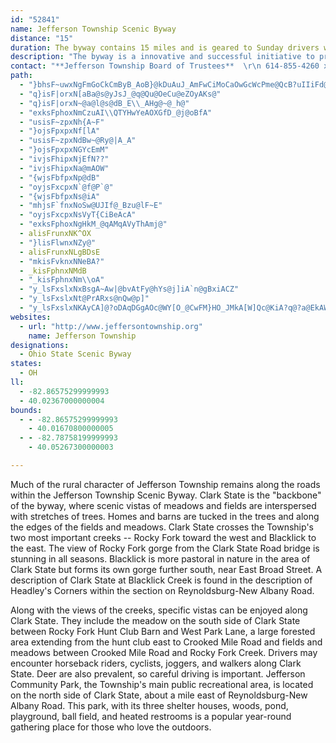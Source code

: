 ```yaml
---
id: "52841"
name: Jefferson Township Scenic Byway
distance: "15"
duration: The byway contains 15 miles and is geared to Sunday drivers wanting to get away from the Columbus metro urban area. Allow 2 hours to enjoy all sites.
description: "The byway is a innovative and successful initiative to preserve and conserve the township's existing rural atmosphere, historic character, and natural resources in the face of urban development."
contact: "**Jefferson Township Board of Trustees**  \r\n 614-855-4260 x101  \r\n [Send E-mail](mailto:ewalker@jeffersontownship.org )  \r\n\r\n"
path:
  - "}bhsF~uwxNgFmGoCkCmByB_AoB}@kDuAuJ_AmFwCiMoCaOwGcWcPme@QcB?uIIiFd@kF"
  - "q}isF|orxN[aBa@s@yJsJ_@q@Qu@OeCu@eZOyAKs@"
  - "q}isF|orxN~@a@l@s@dB_E\\_AHg@~@_h@"
  - "exksFphoxNmCzuAI\\QTYHwYeAOXGfD_@j@oBfA"
  - "usisF~zpxNh{A~F"
  - "}ojsFpxpxNf[lA"
  - "usisF~zpxNdBw~@Ry@|A_A"
  - "}ojsFpxpxNGYcEmM"
  - "ivjsFhipxNjEfN??"
  - "ivjsFhipxNa@mAOW"
  - "{wjsFbfpxNp@dB"
  - "oyjsFxcpxN`@f@P`@"
  - "{wjsFbfpxNs@iA"
  - "mhjsF`fnxNoSw@UJIf@_Bzu@lF~E"
  - "oyjsFxcpxNsVyT{CiBeAcA"
  - "exksFphoxNgHkM_@qAMqAVyThAmj@"
  - alisFrunxNK^OX
  - "}lisFlwnxNZy@"
  - alisFrunxNLgBDsE
  - "mkisFvknxNNeBA?"
  - _kisFphnxNMdB
  - "_kisFphnxNm\\oA"
  - "y_lsFxslxNxBsgA~Aw|@bvAtFy@hYs@j]iA`n@gBxiACZ"
  - "y_lsFxslxNt@PrARxs@nQw@p]"
  - "y_lsFxslxNKAyCA]@?oDAqDGgAOc@WY[O_@CwFM}HO_JMkA[W]Qc@KiA?q@?a@EkAWs@[a@w@c@yAw@s@_@e@UuBeAe@S"
websites:
  - url: "http://www.jeffersontownship.org"
    name: Jefferson Township
designations:
  - Ohio State Scenic Byway
states:
  - OH
ll:
  - -82.86575299999993
  - 40.02367000000004
bounds:
  - - -82.86575299999993
    - 40.01670800000005
  - - -82.78758199999993
    - 40.05267300000003

---
```


Much of the rural character of Jefferson Township remains along the roads within the Jefferson Township Scenic Byway. Clark State is the "backbone" of the byway, where scenic vistas of meadows and fields are interspersed with stretches of trees. Homes and barns are tucked in the trees and along the edges of the fields and meadows.  Clark State crosses the Township's two most important creeks -- Rocky Fork toward the west and Blacklick to the east. The view of Rocky Fork gorge from the Clark State Road bridge is stunning in all seasons. Blacklick is more pastoral in nature in the area of Clark State but forms its own gorge further south, near East Broad Street. A description of Clark State at Blacklick Creek is found in the description of Headley's Corners within the section on Reynoldsburg-New Albany Road.

Along with the views of the creeks, specific vistas can be enjoyed along Clark State. They include the meadow on the south side of Clark State between Rocky Fork Hunt Club Barn and West Park Lane, a large forested area extending from the hunt club east to Crooked Mile Road and fields and meadows between Crooked Mile Road and Rocky Fork Creek. Drivers may encounter horseback riders, cyclists, joggers, and walkers along Clark State. Deer are also prevalent, so careful driving is important. Jefferson Community Park, the Township's main public recreational area, is located on the north side of Clark State, about a mile east of Reynoldsburg-New Albany Road. This park, with its three shelter houses, woods, pond, playground, ball field, and heated restrooms is a popular year-round gathering place for those who love the outdoors.
